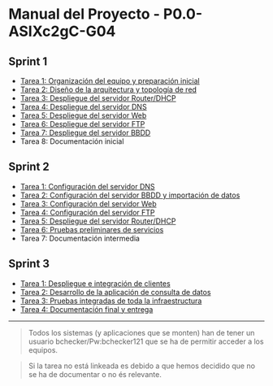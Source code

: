 # Manual del Proyecto - P0.0-ASIXc2gC-G04

## Sprint 1

- [Tarea 1: Organización del equipo y preparación inicial](sprint1/tarea1.md)
- [Tarea 2: Diseño de la arquitectura y topología de red](sprint1/tarea2.md)
- [Tarea 3: Despliegue del servidor Router/DHCP](sprint1/tarea3.md)
- [Tarea 4: Despliegue del servidor DNS](sprint1/tarea4.md)
- [Tarea 5: Despliegue del servidor Web](sprint1/tarea5.md)
- [Tarea 6: Despliegue del servidor FTP](sprint1/tarea6.md)
- [Tarea 7: Despliegue del servidor BBDD](sprint1/tarea7.md)
- Tarea 8: Documentación inicial

## Sprint 2

- [Tarea 1: Configuración del servidor DNS](sprint2/tarea1.md)
- [Tarea 2: Configuración del servidor BBDD y importación de datos](sprint2/tarea2.md)
- [Tarea 3: Configuración del servidor Web](sprint2/tarea3.md)
- [Tarea 4: Configuración del servidor FTP](sprint2/tarea4.md)
- [Tarea 5: Despliegue del servidor Router/DHCP](sprint2/tarea5.md)
- [Tarea 6: Pruebas preliminares de servicios](sprint2/tarea6.md)
- Tarea 7: Documentación intermedia

## Sprint 3

- [Tarea 1: Despliegue e integración de clientes](sprint3/tarea1.md)
- [Tarea 2: Desarrollo de la aplicación de consulta de datos](sprint3/tarea2.md)
- [Tarea 3: Pruebas integradas de toda la infraestructura](sprint3/tarea3.md)
- [Tarea 4: Documentación final y entrega](sprint3/tarea4.md)

---
> Todos los sistemas (y aplicaciones que se monten) han de tener un usuario bchecker/Pw:bchecker121 que se ha de permitir acceder a los equipos.

> Si la tarea no está linkeada es debido a que hemos decidido que no se ha de documentar o no és relevante.
